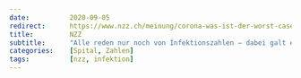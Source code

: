 ```yaml
---
date:          2020-09-05
redirect:      https://www.nzz.ch/meinung/corona-was-ist-der-worst-case-ld.1573762
title:         NZZ
subtitle:      "Alle reden nur noch von Infektionszahlen – dabei galt es bei der Pandemie-Bewältigung ursprünglich, die Spitäler nicht zu überlasten"
categories:    [Spital, Zahlen]
tags:          [nzz, infektion]
---
```

